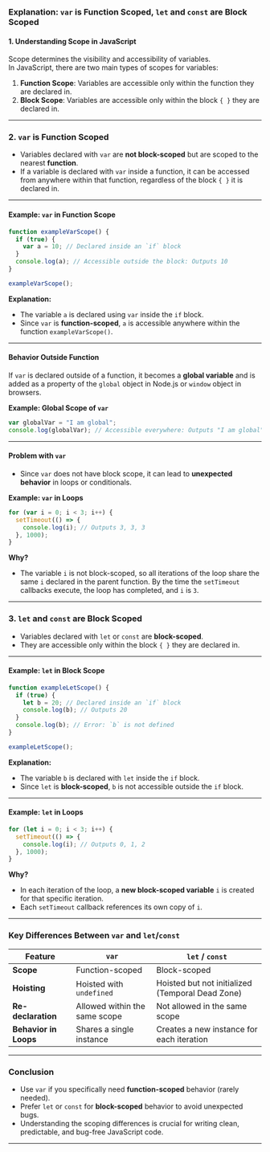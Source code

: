 ### **Explanation: `var` is Function Scoped, `let` and `const` are Block Scoped**

#### **1. Understanding Scope in JavaScript**
Scope determines the visibility and accessibility of variables.  
In JavaScript, there are two main types of scopes for variables:
1. **Function Scope**: Variables are accessible only within the function they are declared in.
2. **Block Scope**: Variables are accessible only within the block `{ }` they are declared in.

---

### **2. `var` is Function Scoped**

- Variables declared with `var` are **not block-scoped** but are scoped to the nearest **function**.
- If a variable is declared with `var` inside a function, it can be accessed from anywhere within that function, regardless of the block `{ }` it is declared in.

---

#### **Example: `var` in Function Scope**

```javascript
function exampleVarScope() {
  if (true) {
    var a = 10; // Declared inside an `if` block
  }
  console.log(a); // Accessible outside the block: Outputs 10
}

exampleVarScope();
```

**Explanation:**
- The variable `a` is declared using `var` inside the `if` block.
- Since `var` is **function-scoped**, `a` is accessible anywhere within the function `exampleVarScope()`.

---

#### **Behavior Outside Function**

If `var` is declared outside of a function, it becomes a **global variable** and is added as a property of the `global` object in Node.js or `window` object in browsers.

**Example: Global Scope of `var`**

```javascript
var globalVar = "I am global";
console.log(globalVar); // Accessible everywhere: Outputs "I am global"
```

---

#### **Problem with `var`**
- Since `var` does not have block scope, it can lead to **unexpected behavior** in loops or conditionals.

**Example: `var` in Loops**

```javascript
for (var i = 0; i < 3; i++) {
  setTimeout(() => {
    console.log(i); // Outputs 3, 3, 3
  }, 1000);
}
```

**Why?**
- The variable `i` is not block-scoped, so all iterations of the loop share the same `i` declared in the parent function. By the time the `setTimeout` callbacks execute, the loop has completed, and `i` is `3`.

---

### **3. `let` and `const` are Block Scoped**

- Variables declared with `let` or `const` are **block-scoped**.
- They are accessible only within the block `{ }` they are declared in.

---

#### **Example: `let` in Block Scope**

```javascript
function exampleLetScope() {
  if (true) {
    let b = 20; // Declared inside an `if` block
    console.log(b); // Outputs 20
  }
  console.log(b); // Error: `b` is not defined
}

exampleLetScope();
```

**Explanation:**
- The variable `b` is declared with `let` inside the `if` block.
- Since `let` is **block-scoped**, `b` is not accessible outside the `if` block.

---

#### **Example: `let` in Loops**

```javascript
for (let i = 0; i < 3; i++) {
  setTimeout(() => {
    console.log(i); // Outputs 0, 1, 2
  }, 1000);
}
```

**Why?**
- In each iteration of the loop, a **new block-scoped variable** `i` is created for that specific iteration.
- Each `setTimeout` callback references its own copy of `i`.

---

### **Key Differences Between `var` and `let`/`const`**

| Feature                     | `var`                     | `let` / `const`            |
|-----------------------------|---------------------------|---------------------------|
| **Scope**                   | Function-scoped           | Block-scoped              |
| **Hoisting**                | Hoisted with `undefined`  | Hoisted but not initialized (Temporal Dead Zone) |
| **Re-declaration**          | Allowed within the same scope | Not allowed in the same scope |
| **Behavior in Loops**       | Shares a single instance  | Creates a new instance for each iteration |

---

### **Conclusion**

- Use `var` if you specifically need **function-scoped** behavior (rarely needed).
- Prefer `let` or `const` for **block-scoped** behavior to avoid unexpected bugs.
- Understanding the scoping differences is crucial for writing clean, predictable, and bug-free JavaScript code.
---